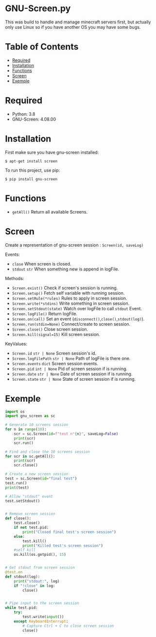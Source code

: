 # GNU-Screen.py

This was build to handle and manage minecraft servers first, but actually only use Linux so if you have another OS you may have some bugs.

# Table of Contents

* [Required](#required)
* [Installation](#installation)
* [Functions](#functions)
* [Screen](#screen)
* [Exemple](#exemple)

# Required

 * Python: 3.8
 * GNU-Screen: 4.08.00

# Installation

First make sure you have gnu-screen installed:
```
$ apt-get install screen
```

To run this project, use pip:
```
$ pip install gnu-screen
```

# Functions
  
- `getAll()` Return all available Screens.

# Screen

Create a representation of gnu-screen session : `Screen(id, saveLog)` 

Events:
- `close` When screen is closed.
- `stdout` `str` When something new is append in logFile.

Methods:
- `Screen.exist()` Check if screen's session is running.
- `Screen.setup()` Fetch self variable with running session.
- `Screen.setRule(*rules)` Rules to apply in screen session.
- `Screen.write(*stdins)` Write something in screen session.
- `Screen.setStdout(state)` Watch over logFile to call `stdout` Event.
- `Screen.logFile()` Return logFile.
- `Screen.on(call)` Set an event (`disconnect()`,`close()`,`stdout(log)`).
- `Screen.run(stdin=None)` Connect/create to screen session.
- `Screen.close()` Close screen session.
- `Screen.kill(signal=15)` Kill screen session.

KeyValues:
- `Screen.id` `str | None` Screen session's id.
- `Screen.logFilePath` `str | None` Path of logFile is there one.
- `Screen.events` `dict` Screen session events.
- `Screen.pid` `int | None` Pid of screen session if is running.
- `Screen.date` `str | None` Date of screen session if is running.
- `Screen.state` `str | None` State of screen session if is running.

# Exemple

```py
import os
import gnu_screen as sc

# Generate 10 screens session
for n in range(10):
    scr = sc.Screen(id=f"test n°{n}", saveLog=False)
    print(scr)
    scr.run()

# Find and close the 10 screens session
for scr in sc.getAll():
    print(scr)
    scr.close()

# Create a new screen session
test = sc.Screen(id="final test")
test.run()
print(test)

# Allow "stdout" event
test.setStdout()


# Remove screen session
def close():
    test.close()
    if not test.pid:
        print("Closed final test's screen session")
    else:
        test.kill()
        print("Killed test's screen session")
    #self kill
    os.kill(os.getpid(), 15)


# Get stdout from screen session
@test.on
def stdout(log):
    print("stdout:", log)
    if "!close" in log:
        close()


# Pipe input to the screen session
while test.pid:
    try:
        test.write(input())
    except KeyboardInterrupt:
        # Capture Ctrl + C to close screen session
        close()
```
